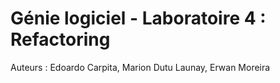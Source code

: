 # Génie logiciel - Laboratoire 4 : Refactoring

Auteurs : Edoardo Carpita, Marion Dutu Launay, Erwan Moreira
